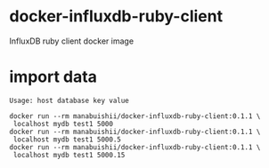 # docker-influxdb-ruby-client
InfluxDB ruby client docker image


# import data

```
Usage: host database key value
```

```
docker run --rm manabuishii/docker-influxdb-ruby-client:0.1.1 \
 localhost mydb test1 5000
docker run --rm manabuishii/docker-influxdb-ruby-client:0.1.1 \
 localhost mydb test1 5000.5
docker run --rm manabuishii/docker-influxdb-ruby-client:0.1.1 \
 localhost mydb test1 5000.15
```
